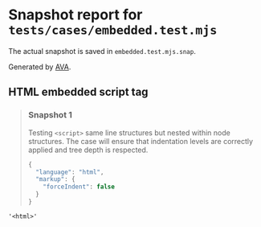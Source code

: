 # Snapshot report for `tests/cases/embedded.test.mjs`

The actual snapshot is saved in `embedded.test.mjs.snap`.

Generated by [AVA](https://avajs.dev).

## HTML embedded script tag

> ### Snapshot 1
> Testing `<script>` same line structures but nested within node structures. The case will ensure that indentation levels are correctly applied and tree depth is respected.
> ```js
> {
>   "language": "html",
>   "markup": {
>     "forceIndent": false
>   }
> }
> ```

    '<html>'

